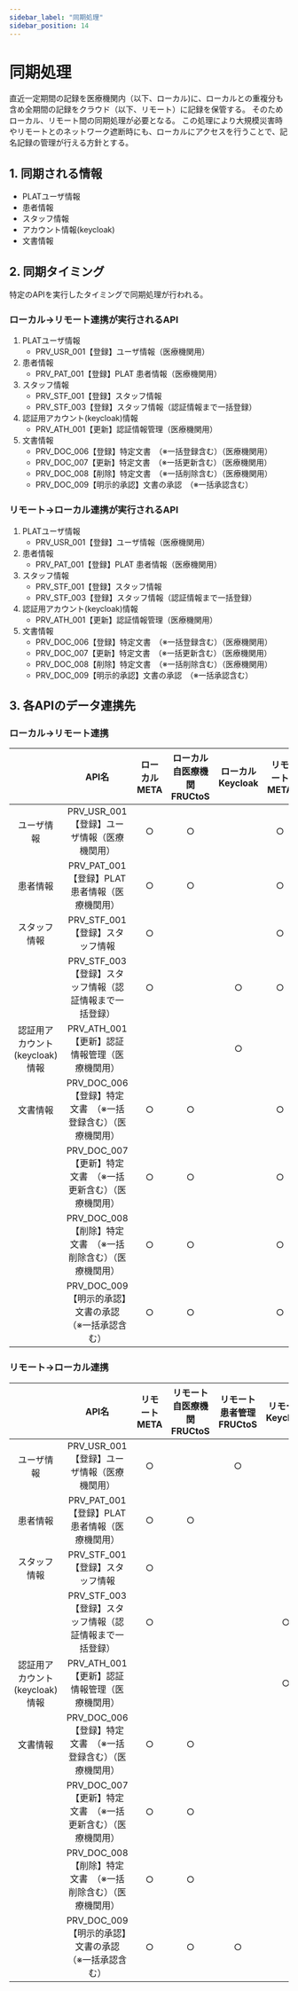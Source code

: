 ```yaml
---
sidebar_label: "同期処理"
sidebar_position: 14
---
```


# 同期処理

[//]: # (<!-- 概要説明)
直近一定期間の記録を医療機関内（以下、ローカル)に、ローカルとの重複分も含め全期間の記録をクラウド（以下、リモート）に記録を保管する。
そのためローカル、リモート間の同期処理が必要となる。
この処理により大規模災害時やリモートとのネットワーク遮断時にも、ローカルにアクセスを行うことで、記名記録の管理が行える方針とする。

## 1. 同期される情報
- PLATユーザ情報
- 患者情報
- スタッフ情報
- アカウント情報(keycloak)
- 文書情報

## 2. 同期タイミング
特定のAPIを実行したタイミングで同期処理が行われる。
### ローカル→リモート連携が実行されるAPI
1. PLATユーザ情報
   - PRV_USR_001【登録】ユーザ情報（医療機関用）  
2. 患者情報 
   - PRV_PAT_001【登録】PLAT 患者情報（医療機関用）
3. スタッフ情報 
   - PRV_STF_001【登録】スタッフ情報
   - PRV_STF_003【登録】スタッフ情報（認証情報まで一括登録）
4. 認証用アカウント(keycloak)情報
   - PRV_ATH_001【更新】認証情報管理（医療機関用）
5. 文書情報
   - PRV_DOC_006【登録】特定文書　（※一括登録含む）（医療機関用）
   - PRV_DOC_007【更新】特定文書　（※一括更新含む）（医療機関用）
   - PRV_DOC_008【削除】特定文書　（※一括削除含む）（医療機関用）
   - PRV_DOC_009【明示的承認】文書の承認　（※一括承認含む）

### リモート→ローカル連携が実行されるAPI
1. PLATユーザ情報
   - PRV_USR_001【登録】ユーザ情報（医療機関用）
2. 患者情報
   - PRV_PAT_001【登録】PLAT 患者情報（医療機関用）
3. スタッフ情報
   - PRV_STF_001【登録】スタッフ情報
   - PRV_STF_003【登録】スタッフ情報（認証情報まで一括登録）
4. 認証用アカウント(keycloak)情報
   - PRV_ATH_001【更新】認証情報管理（医療機関用）
5. 文書情報
   - PRV_DOC_006【登録】特定文書　（※一括登録含む）（医療機関用）
   - PRV_DOC_007【更新】特定文書　（※一括更新含む）（医療機関用）
   - PRV_DOC_008【削除】特定文書　（※一括削除含む）（医療機関用）
   - PRV_DOC_009【明示的承認】文書の承認　（※一括承認含む）

## 3. 各APIのデータ連携先
### ローカル→リモート連携

| | API名 | ローカルMETA | ローカル自医療機関FRUCtoS | ローカルKeycloak | リモートMETA | リモート自医療機関FRUCtoS | リモート患者管理FRUCtoS | リモートKeycloak |
|:--:|:---:|:---:|:---:|:---:|:---:|:---:|:---:|:---:|
|ユーザ情報|PRV_USR_001【登録】ユーザ情報（医療機関用）|○|○| |○|○|○| |
|患者情報|PRV_PAT_001【登録】PLAT 患者情報（医療機関用）|○|○| |○|○| | |
|スタッフ情報|PRV_STF_001【登録】スタッフ情報|○| | |○| | | |
| |PRV_STF_003【登録】スタッフ情報（認証情報まで一括登録）|○| |○|○| | |○|
|認証用アカウント(keycloak)情報|PRV_ATH_001【更新】認証情報管理（医療機関用）| | |○| | | |○|
|文書情報|PRV_DOC_006【登録】特定文書　（※一括登録含む）（医療機関用）|○|○| |○|○| | |
| |PRV_DOC_007【更新】特定文書　（※一括更新含む）（医療機関用）|○|○| |○|○| | |
| |PRV_DOC_008【削除】特定文書　（※一括削除含む）（医療機関用）|○|○| |○|○| | |
| |PRV_DOC_009【明示的承認】文書の承認　（※一括承認含む）|○|○| |○|○|○| |

### リモート→ローカル連携

| | API名 | リモートMETA | リモート自医療機関FRUCtoS | リモート患者管理FRUCtoS | リモートKeycloak | ローカルMETA | ローカル医療機関FRUCtoS |ローカルKeycloak |
|:--:|:---:|:---:|:---:|:---:|:---:|:---:|:---:|:---:|
|ユーザ情報|PRV_USR_001【登録】ユーザ情報（医療機関用）|○| |○| |○|○| |
|患者情報|PRV_PAT_001【登録】PLAT 患者情報（医療機関用）|○|○| | |○|○| |
|スタッフ情報|PRV_STF_001【登録】スタッフ情報|○| | | |○| | |
| |PRV_STF_003【登録】スタッフ情報（認証情報まで一括登録）|○| | |○|○| |○|
|認証用アカウント(keycloak)情報|PRV_ATH_001【更新】認証情報管理（医療機関用）| | | |○| | |○|
|文書情報|PRV_DOC_006【登録】特定文書　（※一括登録含む）（医療機関用）|○|○| | |○|○| |
| |PRV_DOC_007【更新】特定文書　（※一括更新含む）（医療機関用）|○|○| | |○|○| |
| |PRV_DOC_008【削除】特定文書　（※一括削除含む）（医療機関用）|○|○| | |○|○| |
| |PRV_DOC_009【明示的承認】文書の承認　（※一括承認含む）|○|○|○| |○|○| |

